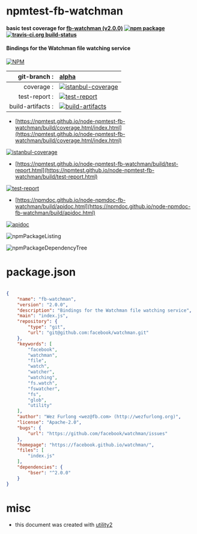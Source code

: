 # npmtest-fb-watchman

#### basic test coverage for  [fb-watchman (v2.0.0)](https://facebook.github.io/watchman/)  [![npm package](https://img.shields.io/npm/v/npmtest-fb-watchman.svg?style=flat-square)](https://www.npmjs.org/package/npmtest-fb-watchman) [![travis-ci.org build-status](https://api.travis-ci.org/npmtest/node-npmtest-fb-watchman.svg)](https://travis-ci.org/npmtest/node-npmtest-fb-watchman)

#### Bindings for the Watchman file watching service

[![NPM](https://nodei.co/npm/fb-watchman.png?downloads=true&downloadRank=true&stars=true)](https://www.npmjs.com/package/fb-watchman)

| git-branch : | [alpha](https://github.com/npmtest/node-npmtest-fb-watchman/tree/alpha)|
|--:|:--|
| coverage : | [![istanbul-coverage](https://npmtest.github.io/node-npmtest-fb-watchman/build/coverage.badge.svg)](https://npmtest.github.io/node-npmtest-fb-watchman/build/coverage.html/index.html)|
| test-report : | [![test-report](https://npmtest.github.io/node-npmtest-fb-watchman/build/test-report.badge.svg)](https://npmtest.github.io/node-npmtest-fb-watchman/build/test-report.html)|
| build-artifacts : | [![build-artifacts](https://npmtest.github.io/node-npmtest-fb-watchman/glyphicons_144_folder_open.png)](https://github.com/npmtest/node-npmtest-fb-watchman/tree/gh-pages/build)|

- [https://npmtest.github.io/node-npmtest-fb-watchman/build/coverage.html/index.html](https://npmtest.github.io/node-npmtest-fb-watchman/build/coverage.html/index.html)

[![istanbul-coverage](https://npmtest.github.io/node-npmtest-fb-watchman/build/screenCapture.buildCi.browser.%252Ftmp%252Fbuild%252Fcoverage.lib.html.png)](https://npmtest.github.io/node-npmtest-fb-watchman/build/coverage.html/index.html)

- [https://npmtest.github.io/node-npmtest-fb-watchman/build/test-report.html](https://npmtest.github.io/node-npmtest-fb-watchman/build/test-report.html)

[![test-report](https://npmtest.github.io/node-npmtest-fb-watchman/build/screenCapture.buildCi.browser.%252Ftmp%252Fbuild%252Ftest-report.html.png)](https://npmtest.github.io/node-npmtest-fb-watchman/build/test-report.html)

- [https://npmdoc.github.io/node-npmdoc-fb-watchman/build/apidoc.html](https://npmdoc.github.io/node-npmdoc-fb-watchman/build/apidoc.html)

[![apidoc](https://npmdoc.github.io/node-npmdoc-fb-watchman/build/screenCapture.buildCi.browser.%252Ftmp%252Fbuild%252Fapidoc.html.png)](https://npmdoc.github.io/node-npmdoc-fb-watchman/build/apidoc.html)

![npmPackageListing](https://npmtest.github.io/node-npmtest-fb-watchman/build/screenCapture.npmPackageListing.svg)

![npmPackageDependencyTree](https://npmtest.github.io/node-npmtest-fb-watchman/build/screenCapture.npmPackageDependencyTree.svg)



# package.json

```json

{
    "name": "fb-watchman",
    "version": "2.0.0",
    "description": "Bindings for the Watchman file watching service",
    "main": "index.js",
    "repository": {
        "type": "git",
        "url": "git@github.com:facebook/watchman.git"
    },
    "keywords": [
        "facebook",
        "watchman",
        "file",
        "watch",
        "watcher",
        "watching",
        "fs.watch",
        "fswatcher",
        "fs",
        "glob",
        "utility"
    ],
    "author": "Wez Furlong <wez@fb.com> (http://wezfurlong.org)",
    "license": "Apache-2.0",
    "bugs": {
        "url": "https://github.com/facebook/watchman/issues"
    },
    "homepage": "https://facebook.github.io/watchman/",
    "files": [
        "index.js"
    ],
    "dependencies": {
        "bser": "^2.0.0"
    }
}
```



# misc
- this document was created with [utility2](https://github.com/kaizhu256/node-utility2)
